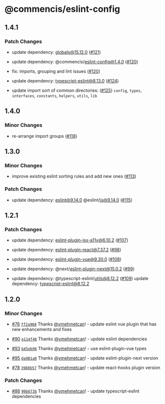 # @commencis/eslint-config

## 1.4.1

### Patch Changes

- update dependency: globals@15.12.0 ([#121](https://github.com/Commencis/js-toolkit/pull/121))

- update dependency: @commencis/eslint-config@1.4.0 ([#120](https://github.com/Commencis/js-toolkit/pull/120))

- fix: imports, grouping and lint issues ([#120](https://github.com/Commencis/js-toolkit/pull/120))

- update dependency: typescript-eslint@8.13.0 ([#124](https://github.com/Commencis/js-toolkit/pull/124))

- update import sort of common directories: ([#125](https://github.com/Commencis/js-toolkit/pull/125))
  `config`, `types`, `interfaces`, `constants`, `helpers`, `utils`, `lib`

## 1.4.0

### Minor Changes

- re-arrange import groups ([#118](https://github.com/Commencis/js-toolkit/pull/118))

## 1.3.0

### Minor Changes

- improve existing eslint sorting rules and add new ones ([#113](https://github.com/Commencis/js-toolkit/pull/113))

### Patch Changes

- update dependency: eslint@9.14.0 @eslint/js@9.14.0 ([#115](https://github.com/Commencis/js-toolkit/pull/115))

## 1.2.1

### Patch Changes

- update dependency: eslint-plugin-jsx-a11y@6.10.2 ([#107](https://github.com/Commencis/js-toolkit/pull/107))

- update dependency: eslint-plugin-react@7.37.2 ([#98](https://github.com/Commencis/js-toolkit/pull/98))

- update dependency: eslint-plugin-vue@9.30.0 ([#108](https://github.com/Commencis/js-toolkit/pull/108))

- update dependency: @next/eslint-plugin-next@15.0.2 ([#99](https://github.com/Commencis/js-toolkit/pull/99))

- update dependency: @typescript-eslint/utils@8.12.2 ([#109](https://github.com/Commencis/js-toolkit/pull/109))
  update dependency: typescript-eslint@8.12.2

## 1.2.0

### Minor Changes

- [#76](https://github.com/Commencis/js-toolkit/pull/76) [`ff2a968`](https://github.com/Commencis/js-toolkit/commit/ff2a9683e84252c4b0ee47466b8694f366b0b95c) Thanks [@ymehmetcan](https://github.com/ymehmetcan)! - update eslint vue plugin that has new enhancements and fixes

- [#90](https://github.com/Commencis/js-toolkit/pull/90) [`e114f46`](https://github.com/Commencis/js-toolkit/commit/e114f46814ea3f599d1d820b8d4b191739ac9574) Thanks [@ymehmetcan](https://github.com/ymehmetcan)! - update eslint dependencies

- [#93](https://github.com/Commencis/js-toolkit/pull/93) [`b45eb96`](https://github.com/Commencis/js-toolkit/commit/b45eb969560be34dcce0df9038d7330da21cd405) Thanks [@ymehmetcan](https://github.com/ymehmetcan)! - use eslint-plugin-vue types

- [#95](https://github.com/Commencis/js-toolkit/pull/95) [`da901a0`](https://github.com/Commencis/js-toolkit/commit/da901a0ab7f084d24a75a7338bc7c096f33df982) Thanks [@ymehmetcan](https://github.com/ymehmetcan)! - update eslint-plugin-next version

- [#78](https://github.com/Commencis/js-toolkit/pull/78) [`3988b57`](https://github.com/Commencis/js-toolkit/commit/3988b57e0126fd70f6d45abc69fff30315b140b1) Thanks [@ymehmetcan](https://github.com/ymehmetcan)! - update react-hooks plugin version

### Patch Changes

- [#86](https://github.com/Commencis/js-toolkit/pull/86) [`99b673b`](https://github.com/Commencis/js-toolkit/commit/99b673b155a2bff35fbacd6e13b11db18ea7cce8) Thanks [@ymehmetcan](https://github.com/ymehmetcan)! - update typescript-eslint dependencies
